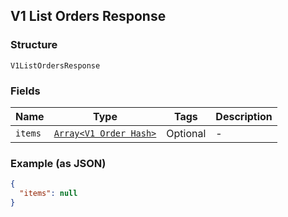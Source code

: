 ## V1 List Orders Response

### Structure

`V1ListOrdersResponse`

### Fields

| Name | Type | Tags | Description |
|  --- | --- | --- | --- |
| `items` | [`Array<V1 Order Hash>`](/doc/models/v1-order.md) | Optional | - |

### Example (as JSON)

```json
{
  "items": null
}
```

